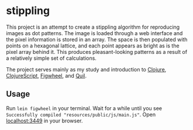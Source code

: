 # stippling

This project is an attempt to create a stippling algorithm for reproducing images as dot patterns. The image is loaded through a web interface and the pixel information is stored in an array. The space is then populated with points on a hexagonal lattice, and each point appears as bright as is the pixel array behind it. This produces pleasant-looking patterns as a result of a relatively simple set of calculations.

The project serves mainly as my study and introduction to [Clojure](https://clojure.org/), [ClojureScript](https://clojurescript.org/), [Figwheel](https://figwheel.org/), and [Quil](http://quil.info/).

## Usage

Run `lein figwheel` in your terminal. Wait for a while until you see `Successfully compiled "resources/public/js/main.js"`. Open [localhost:3449](http://localhost:3449) in your browser.
